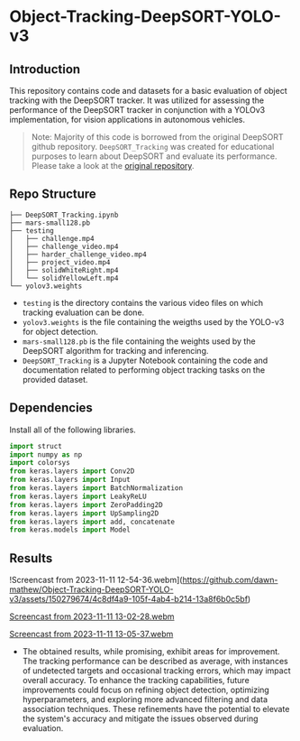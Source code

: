 # Object-Tracking-DeepSORT-YOLO-v3
## Introduction
This repository contains code and datasets for a basic evaluation of object tracking with the DeepSORT tracker. It was utilized for assessing the performance of the DeepSORT tracker in conjunction with a YOLOv3 implementation, for vision applications in autonomous vehicles.
> Note: Majority of this code is borrowed from the original DeepSORT github repository. `DeepSORT_Tracking` was created for educational purposes to learn about DeepSORT and evaluate its performance. Please take a look at the [original repository](https://github.com/nwojke/deep_sort).

## Repo Structure
```
├── DeepSORT_Tracking.ipynb
├── mars-small128.pb
├── testing
│   ├── challenge.mp4
│   ├── challenge_video.mp4
│   ├── harder_challenge_video.mp4
│   ├── project_video.mp4
│   ├── solidWhiteRight.mp4
│   └── solidYellowLeft.mp4
└── yolov3.weights

```
- `testing` is the directory contains the various video files on which tracking evaluation can be done.
- `yolov3.weights` is the file containing the weigths used by the YOLO-v3 for object detection.
- `mars-small128.pb` is the file containing the weights used by the DeepSORT algorithm for tracking and inferencing.
- `DeepSORT_Tracking` is a Jupyter Notebook containing the code and documentation related to performing object tracking tasks on the provided dataset.

## Dependencies
Install all of the following libraries. 
```py
import struct
import numpy as np
import colorsys
from keras.layers import Conv2D
from keras.layers import Input
from keras.layers import BatchNormalization
from keras.layers import LeakyReLU
from keras.layers import ZeroPadding2D
from keras.layers import UpSampling2D
from keras.layers import add, concatenate
from keras.models import Model
```

## Results
!Screencast from 2023-11-11 12-54-36.webm](https://github.com/dawn-mathew/Object-Tracking-DeepSORT-YOLO-v3/assets/150279674/4c8df4a9-105f-4ab4-b214-13a8f6b0c5bf)

[Screencast from 2023-11-11 13-02-28.webm](https://github.com/dawn-mathew/Object-Tracking-DeepSORT-YOLO-v3/assets/150279674/5af96e1c-a767-4162-b274-7bf77e7774a2)

[Screencast from 2023-11-11 13-05-37.webm](https://github.com/dawn-mathew/Object-Tracking-DeepSORT-YOLO-v3/assets/150279674/b73386bf-0642-4420-969a-2ae7f1a35f0e)
- The obtained results, while promising, exhibit areas for improvement. The tracking performance can be described as average, with instances of undetected targets and occasional tracking errors, which may impact overall accuracy. To enhance the tracking capabilities, future improvements could focus on refining object detection, optimizing hyperparameters, and exploring more advanced filtering and data association techniques. These refinements have the potential to elevate the system's accuracy and mitigate the issues observed during evaluation.

